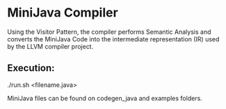 # MiniJava Compiler
Using the Visitor Pattern, the compiler performs Semantic Analysis and converts the
MiniJava Code into the intermediate representation (IR) used by the LLVM
compiler project.

## Execution: 
./run.sh <filename.java>

MiniJava files can be found on codegen_java and examples folders.
